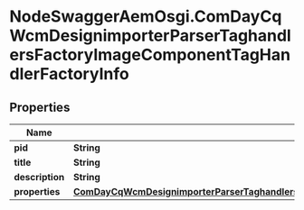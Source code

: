 # NodeSwaggerAemOsgi.ComDayCqWcmDesignimporterParserTaghandlersFactoryImageComponentTagHandlerFactoryInfo

## Properties

Name | Type | Description | Notes
------------ | ------------- | ------------- | -------------
**pid** | **String** |  | [optional] 
**title** | **String** |  | [optional] 
**description** | **String** |  | [optional] 
**properties** | [**ComDayCqWcmDesignimporterParserTaghandlersFactoryImageComponentTagHandlerFactoryProperties**](ComDayCqWcmDesignimporterParserTaghandlersFactoryImageComponentTagHandlerFactoryProperties.md) |  | [optional] 


